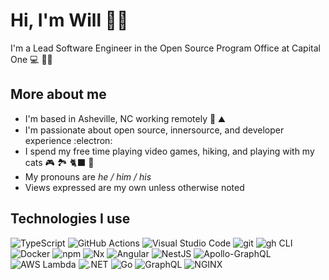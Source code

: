 # Hi, I'm Will 👋🏻

I'm a Lead Software Engineer in the Open Source Program Office at Capital One :computer: 👨‍💻

## More about me

- I'm based in Asheville, NC working remotely 🏡 ⛰️
- I'm passionate about open source, innersource, and developer experience :electron:
- I spend my free time playing video games, hiking, and playing with my cats 🎮 🏞️ 🐈‍⬛ 🐾
- My pronouns are _he / him / his_
- Views expressed are my own unless otherwise noted

## Technologies I use

![TypeScript](https://img.shields.io/badge/TypeScript-007ACC?style=flat&logo=typescript&logoColor=white)
![GitHub Actions](https://img.shields.io/badge/GitHub_Actions-2088FF?style=flat&logo=github-actions&logoColor=white)
![Visual Studio Code](https://img.shields.io/badge/Visual_Studio_Code-0078D4?style=flat&logo=visual%20studio%20code&logoColor=white)
![git](https://img.shields.io/badge/git-E44C30?style=flat&logo=git&logoColor=white)
![gh CLI](https://img.shields.io/badge/gh-%2312100E?style=flat&logo=github&logoColor=white)
![Docker](https://img.shields.io/badge/Docker-%230db7ed?style=flat&logo=docker&logoColor=white)
![npm](https://img.shields.io/badge/npm-%23CB3837?style=flat&logo=npm&logoColor=white)
![Nx](https://img.shields.io/badge/Nx-143055?style=fflat&logo=nx&logoColor=white)
![Angular](https://img.shields.io/badge/Angular-%23DD0031?style=flat&logo=angular&logoColor=white)
![NestJS](https://img.shields.io/badge/NestJS-%23E0234E?style=flat&logo=nestjs&logoColor=white)
![Apollo-GraphQL](https://img.shields.io/badge/-ApolloGraphQL-311C87?style=flat&logo=apollo-graphql&logoColor=white)
![AWS Lambda](https://img.shields.io/badge/-AWS%20Lambda-FF9900?style=flat&logo=awslambda&logoColor=white)
![.NET](https://img.shields.io/badge/.NET-5C2D91?style=flat&logo=.net&logoColor=white)
![Go](https://img.shields.io/badge/Go-00ADD8?style=flat&logo=go&logoColor=white)
![GraphQL](https://img.shields.io/badge/GraphQL-E10098?style=flat&logo=graphql&logoColor=white)
![NGINX](https://img.shields.io/badge/NGINX-%23009639?style=flat&logo=Nginx&logoColor=white)
